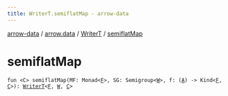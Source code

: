 ```yaml
---
title: WriterT.semiflatMap - arrow-data
---
```


[arrow-data](../../index.html) / [arrow.data](../index.html) / [WriterT](index.html) / [semiflatMap](./semiflat-map.html)

# semiflatMap

`fun <C> semiflatMap(MF: Monad<`[`F`](index.html#F)`>, SG: Semigroup<`[`W`](index.html#W)`>, f: (`[`A`](index.html#A)`) -> Kind<`[`F`](index.html#F)`, `[`C`](semiflat-map.html#C)`>): `[`WriterT`](index.html)`<`[`F`](index.html#F)`, `[`W`](index.html#W)`, `[`C`](semiflat-map.html#C)`>`
